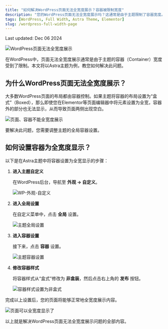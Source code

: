 ```yaml
---
title: "如何解决WordPress页面无法全宽度展示？容器被限制宽度"
description: "您的WordPress页面无法全宽度展示吗？这通常是由于主题限制了容器宽度。本教程将教您如何通过简单的设置，解决此问题，让您的页面实现全宽布局。"
tags: [WordPress, Full Width, Astra Theme, Elementor]
slug: /wordpress-full-width-page
---
```


Last updated: Dec 06 2024

![WordPress页面无法全宽度展示](https://website-custom.com/wp-content/uploads/2024/12/width.webp)

在WordPress中，页面无法全宽度展示通常是由于主题的容器（Container）宽度受到了限制。本文将以Astra主题为例，教您如何解决此问题。

## 为什么WordPress页面无法全宽度展示？

大多数WordPress页面的布局都由容器控制。如果主题将容器的布局设置为“盒式”（Boxed），那么即使您在Elementor等页面编辑器中将元素设置为全宽，容器外的部分也无法显示，从而导致页面两侧出现空白。

![页面、容器不能全宽度展示](https://website-custom.com/wp-content/uploads/2024/12/1-1-1024x361.webp)

要解决此问题，您需要调整主题的全局容器设置。

## 如何设置容器为全宽度显示？

以下是在Astra主题中将容器设置为全宽显示的步骤：

1.  **进入主题自定义**

    在WordPress后台，导航至 **外观 → 自定义**。

    ![WP-外观-自定义](https://website-custom.com/wp-content/uploads/2024/12/2-1.webp)

2.  **进入全局设置**

    在自定义菜单中，点击 **全局** 设置。

    ![主题全局设置](https://website-custom.com/wp-content/uploads/2024/12/3-1.webp)

3.  **进入容器设置**

    接下来，点击 **容器** 设置。

    ![主题容器设置](https://website-custom.com/wp-content/uploads/2024/12/4-1.webp)

4.  **修改容器样式**

    将容器样式从“盒式”修改为 **非盒装**，然后点击右上角的 **发布** 按钮。

    ![容器样式设置为非盒式](https://website-custom.com/wp-content/uploads/2024/12/5-1.webp)

完成以上设置后，您的页面将能够正常地全宽度展示内容。

![页面可以全宽度显示了](https://website-custom.com/wp-content/uploads/2024/12/6-1.webp)

以上就是解决WordPress页面无法全宽度展示问题的全部内容。
